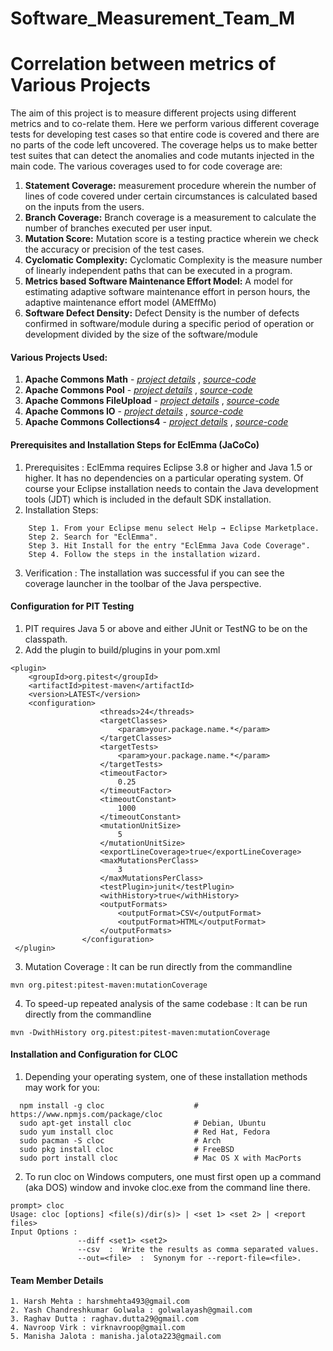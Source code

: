 # Software_Measurement_Team_M
Correlation between metrics of Various Projects
=======================
The aim of this project is to measure different projects using different metrics and to co-relate them.
Here we perform various different coverage tests for developing test cases so that entire code is covered and there are no parts of the code left uncovered. The coverage helps us to make better test suites that can detect the anomalies and code mutants injected in the main code. The various coverages used to for code coverage are: 
1. **Statement Coverage:** measurement procedure wherein the number of lines of code covered under certain circumstances is calculated based on the inputs from the users.
2. **Branch Coverage:** Branch coverage is a measurement to calculate the number of branches executed per user input.
3. **Mutation Score:** Mutation score is a testing practice wherein we check the accuracy or precision of the test cases.
4. **Cyclomatic Complexity:** Cyclomatic Complexity is the measure number of linearly independent paths that can be executed in a program.
5. **Metrics based Software Maintenance Effort Model:** A model for estimating adaptive software maintenance effort in person hours, the adaptive maintenance effort model (AMEffMo) 
6. **Software Defect Density:** Defect Density is the number of defects confirmed in software/module during a specific period of operation or development divided by the size of the software/module

#### Various Projects Used:
1. **Apache Commons Math** - [*project details*](https://commons.apache.org/proper/commons-math/) , [*source-code*](https://github.com/apache/commons-math) 
2. **Apache Commons Pool** - [*project details*](https://commons.apache.org/proper/commons-pool/) , [*source-code*](https://github.com/apache/commons-pool)
3. **Apache Commons FileUpload** - [*project details*](https://commons.apache.org/proper/commons-fileupload/) , [*source-code*](https://github.com/apache/commons-fileupload)
4. **Apache Commons IO** - [*project details*](https://commons.apache.org/proper/commons-io/) , [*source-code*](https://github.com/apache/commons-io)
5. **Apache Commons Collections4** - [*project details*](https://commons.apache.org/proper/commons-collections/) , [*source-code*](https://github.com/apache/commons-collections)

#### Prerequisites and Installation Steps for EclEmma (JaCoCo)
1. Prerequisites : EclEmma requires Eclipse 3.8 or higher and Java 1.5 or higher. It has no dependencies on a particular operating system. Of course your Eclipse installation needs to contain the Java development tools (JDT) which is included in the default SDK installation.
2. Installation Steps: 
```
    Step 1. From your Eclipse menu select Help → Eclipse Marketplace.
    Step 2. Search for "EclEmma".
    Step 3. Hit Install for the entry "EclEmma Java Code Coverage".
    Step 4. Follow the steps in the installation wizard.
```
3. Verification : The installation was successful if you can see the coverage launcher in the toolbar of the Java perspective.

#### Configuration for PIT Testing
1. PIT requires Java 5 or above and either JUnit or TestNG to be on the classpath.
2. Add the plugin to build/plugins in your pom.xml
```
<plugin>
    <groupId>org.pitest</groupId>
    <artifactId>pitest-maven</artifactId>
    <version>LATEST</version>
    <configuration>
					<threads>24</threads>
					<targetClasses>
						<param>your.package.name.*</param>
					</targetClasses>
					<targetTests>
						<param>your.package.name.*</param>
					</targetTests>
					<timeoutFactor>
						0.25
					</timeoutFactor>
					<timeoutConstant>
						1000
					</timeoutConstant>
					<mutationUnitSize>
						5
					</mutationUnitSize>
					<exportLineCoverage>true</exportLineCoverage>
					<maxMutationsPerClass>
						3
					</maxMutationsPerClass>
					<testPlugin>junit</testPlugin>
					<withHistory>true</withHistory>
					<outputFormats>
						<outputFormat>CSV</outputFormat>
						<outputFormat>HTML</outputFormat>
					</outputFormats>
				</configuration>
 </plugin>
 ```
 3.  Mutation Coverage : It can be run directly from the commandline
 ```
 mvn org.pitest:pitest-maven:mutationCoverage
```
 4.  To speed-up repeated analysis of the same codebase : It can be run directly from the commandline
 ```
 mvn -DwithHistory org.pitest:pitest-maven:mutationCoverage
```
 

#### Installation and Configuration for CLOC
1. Depending your operating system, one of these installation methods may work for you:
```
  npm install -g cloc                    # https://www.npmjs.com/package/cloc
  sudo apt-get install cloc              # Debian, Ubuntu
  sudo yum install cloc                  # Red Hat, Fedora
  sudo pacman -S cloc                    # Arch
  sudo pkg install cloc                  # FreeBSD
  sudo port install cloc                 # Mac OS X with MacPorts
```  
2. To run cloc on Windows computers, one must first open up a command (aka DOS) window and invoke cloc.exe from the command line there.
```
prompt> cloc
Usage: cloc [options] <file(s)/dir(s)> | <set 1> <set 2> | <report files>
Input Options :
               --diff <set1> <set2>
               --csv  :  Write the results as comma separated values.
               --out=<file>  :  Synonym for --report-file=<file>.
```
#### Team Member Details
```
1. Harsh Mehta : harshmehta493@gmail.com
2. Yash Chandreshkumar Golwala : golwalayash@gmail.com
3. Raghav Dutta : raghav.dutta29@gmail.com
4. Navroop Virk : virknavroop@gmail.com
5. Manisha Jalota : manisha.jalota223@gmail.com
```
